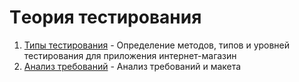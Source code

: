 # Tеория тестирования

1. [Типы тестирования](https://docs.google.com/spreadsheets/d/1UyEF0oXGYvfEiwmjXdIBVtGCtbw4p9IsD9cvOM8QBac/edit?usp=sharing) - Определение методов, типов и уровней тестирования для приложения интернет-магазин
2. [Анализ требований](https://docs.google.com/spreadsheets/d/1glViKPTUqzVVo_FIaJYapKjWzbAwha96bAcYa6D43ds) - Анализ требований и макета
